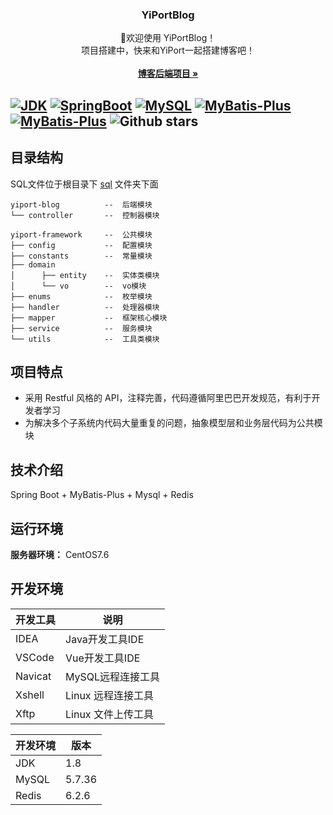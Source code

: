<p align="center">
  <h3 align="center">YiPortBlog</h3>
  <p align="center">
    🚀欢迎使用 YiPortBlog！
    <br/> 项目搭建中，快来和YiPort一起搭建博客吧！
    <br/>
    <br/>
    <a href="https://github.com/YiPort/yp_blog/"><strong>博客后端项目 »</strong></a>
    <br/>
  </p>

[![JDK](https://img.shields.io/badge/JDK-1.8%2B-brightgreen)](https://github.com/YiPort/yp_blog)
[![SpringBoot](https://img.shields.io/badge/SpringBoot-2.5.0.RELEASE-brightgreen)](https://github.com/YiPort/yp_blog)
[![MySQL](https://img.shields.io/badge/MySQL-5.7.36-brightgreen)](https://github.com/YiPort/yp_blog)
[![MyBatis-Plus](https://img.shields.io/badge/MyBatis--Plus-3.4.3-brightgreen)](https://github.com/YiPort/yp_blog)
[![MyBatis-Plus](https://img.shields.io/badge/Redis-6.2.6-brightgreen)](https://github.com/YiPort/yp_blog)
![Github stars](https://badgen.net/github/stars/YiPort/yp_blog?icon=github&label=stars)
---
## 目录结构

SQL文件位于根目录下 [sql](https://github.com/YiPort/yp_blog/tree/main/sql) 文件夹下面

```
yiport-blog          --  后端模块
└── controller       --  控制器模块

yiport-framework     --  公共模块
├── config           --  配置模块
├── constants        --  常量模块
├── domain
│      ├── entity    --  实体类模块      
│      └── vo        --  vo模块
├── enums            --  枚举模块
├── handler          --  处理器模块
├── mapper           --  框架核心模块
├── service          --  服务模块
└── utils            --  工具类模块
```
## 项目特点
- 采用 Restful 风格的 API，注释完善，代码遵循阿里巴巴开发规范，有利于开发者学习
- 为解决多个子系统内代码大量重复的问题，抽象模型层和业务层代码为公共模块

## 技术介绍
Spring Boot + MyBatis-Plus + Mysql + Redis

## 运行环境

**服务器环境：** CentOS7.6

## 开发环境

| 开发工具                          | 说明               |
|-------------------------------|------------------|
| IDEA                          | Java开发工具IDE      |
| VSCode                        | Vue开发工具IDE       |
| Navicat                       | MySQL远程连接工具      |
| Xshell                        | Linux 远程连接工具 |
| Xftp                          | Linux 文件上传工具 |


|    开发环境    | 版本     |
| ------------- |--------|
| JDK           | 1.8    |
| MySQL         | 5.7.36 |
| Redis         | 6.2.6  |